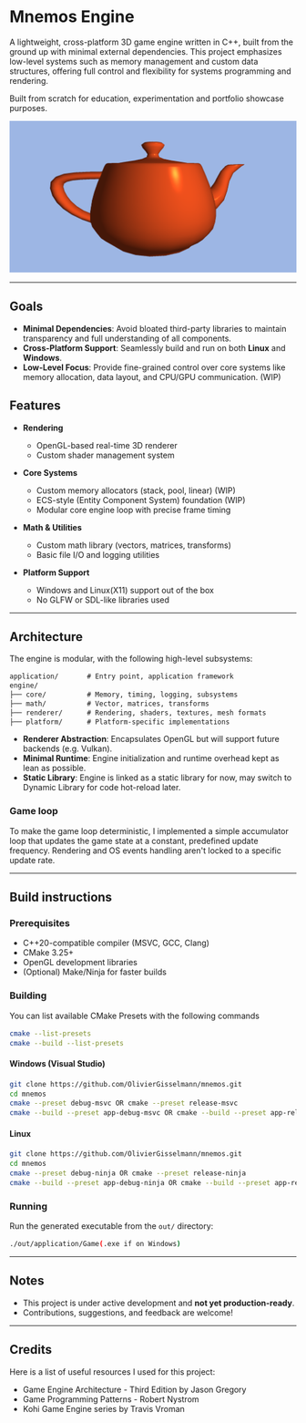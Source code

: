 # Mnemos Engine
A lightweight, cross-platform 3D game engine written in C++, built from the ground up with minimal external dependencies. This project emphasizes low-level systems such as memory management and custom data structures, offering full control and flexibility for systems programming and rendering.

Built from scratch for education, experimentation and portfolio showcase purposes.

![Teapot screenshot](resources/screenshots/main.png "Phong Teapot")

---

## Goals
- **Minimal Dependencies**: Avoid bloated third-party libraries to maintain transparency and full understanding of all components.
- **Cross-Platform Support**: Seamlessly build and run on both **Linux** and **Windows**.
- **Low-Level Focus**: Provide fine-grained control over core systems like memory allocation, data layout, and CPU/GPU communication. (WIP)

## Features
- **Rendering**
  - OpenGL-based real-time 3D renderer
  - Custom shader management system

- **Core Systems**
  - Custom memory allocators (stack, pool, linear) (WIP)
  - ECS-style (Entity Component System) foundation (WIP)
  - Modular core engine loop with precise frame timing

- **Math & Utilities**
  - Custom math library (vectors, matrices, transforms)
  - Basic file I/O and logging utilities

- **Platform Support**
  - Windows and Linux(X11) support out of the box
  - No GLFW or SDL-like libraries used

---

## Architecture
The engine is modular, with the following high-level subsystems:

```
application/       # Entry point, application framework
engine/
├── core/          # Memory, timing, logging, subsystems
├── math/          # Vector, matrices, transforms
├── renderer/      # Rendering, shaders, textures, mesh formats
├── platform/      # Platform-specific implementations
```

- **Renderer Abstraction**: Encapsulates OpenGL but will support future backends (e.g. Vulkan).
- **Minimal Runtime**: Engine initialization and runtime overhead kept as lean as possible.
- **Static Library**: Engine is linked as a static library for now, may switch to Dynamic Library for code hot-reload later.

### Game loop
To make the game loop deterministic, I implemented a simple accumulator loop that updates the game state at a constant, predefined update frequency. Rendering and OS events handling aren't locked to a specific update rate.

---

## Build instructions
### Prerequisites

- C++20-compatible compiler (MSVC, GCC, Clang)
- CMake 3.25+
- OpenGL development libraries
- (Optional) Make/Ninja for faster builds

### Building

You can list available CMake Presets with the following commands
```bash
cmake --list-presets
cmake --build --list-presets
```

#### Windows (Visual Studio)
```bash
git clone https://github.com/OlivierGisselmann/mnemos.git
cd mnemos
cmake --preset debug-msvc OR cmake --preset release-msvc
cmake --build --preset app-debug-msvc OR cmake --build --preset app-release-msvc
```

#### Linux
```bash
git clone https://github.com/OlivierGisselmann/mnemos.git
cd mnemos
cmake --preset debug-ninja OR cmake --preset release-ninja
cmake --build --preset app-debug-ninja OR cmake --build --preset app-release-ninja
```

### Running
Run the generated executable from the `out/` directory:
```bash
./out/application/Game(.exe if on Windows)
```

---

## Notes

- This project is under active development and **not yet production-ready**.
- Contributions, suggestions, and feedback are welcome!

---

## Credits
Here is a list of useful resources I used for this project:

- Game Engine Architecture - Third Edition by Jason Gregory
- Game Programming Patterns - Robert Nystrom
- Kohi Game Engine series by Travis Vroman